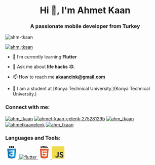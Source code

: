 <h1 align="center">Hi 👋, I'm Ahmet Kaan</h1>
<h3 align="center">A passionate mobile developer from Turkey</h3>

<p align="left"> <img src="https://komarev.com/ghpvc/?username=ahm-tkaan&label=Profile%20Views&color=45b0f2&style=flat" alt="ahm-tkaan" /> </p>

<p align="left"> <a href="https://twitter.com/ahm_tkaan" target="blank"><img src="https://img.shields.io/twitter/follow/ahm_tkaan?logo=twitter&style=for-the-badge" alt="ahm_tkaan" /></a> </p>

- 🌱 I’m currently learning **Flutter**

- 💬 Ask me about **life hacks :D.**

- 📫 How to reach me **akaanclnk@gmail.com**

- 📄 I am a student at [Konya Technical University.](Konya Technical University.)

<h3 align="left">Connect with me:</h3>
<p align="left">
<a href="https://twitter.com/ahm_tkaan" target="blank"><img align="center" src="https://raw.githubusercontent.com/rahuldkjain/github-profile-readme-generator/master/src/images/icons/Social/twitter.svg" alt="ahm_tkaan" height="30" width="40" /></a>
<a href="https://linkedin.com/in/ahmet-kaan-çelenk-27528129b" target="blank"><img align="center" src="https://raw.githubusercontent.com/rahuldkjain/github-profile-readme-generator/master/src/images/icons/Social/linked-in-alt.svg" alt="ahmet-kaan-çelenk-27528129b" height="30" width="40" /></a>
<a href="https://instagram.com/ahm_tkaan" target="blank"><img align="center" src="https://raw.githubusercontent.com/rahuldkjain/github-profile-readme-generator/master/src/images/icons/Social/instagram.svg" alt="ahm_tkaan" height="30" width="40" /></a>
<a href="https://www.behance.net/ahmetkaanelenk" target="blank"><img align="center" src="https://raw.githubusercontent.com/rahuldkjain/github-profile-readme-generator/master/src/images/icons/Social/behance.svg" alt="ahmetkaanelenk" height="30" width="40" /></a>
<a href="https://discord.gg/ahm_tkaan" target="blank"><img align="center" src="https://raw.githubusercontent.com/rahuldkjain/github-profile-readme-generator/master/src/images/icons/Social/discord.svg" alt="ahm_tkaan" height="30" width="40" /></a>
</p>

<h3 align="left">Languages and Tools:</h3>
<p align="left"> <a href="https://www.w3schools.com/css/" target="_blank" rel="noreferrer"> <img src="https://raw.githubusercontent.com/devicons/devicon/master/icons/css3/css3-original-wordmark.svg" alt="css3" width="40" height="40"/> </a> <a href="https://flutter.dev" target="_blank" rel="noreferrer"> <img src="https://www.vectorlogo.zone/logos/flutterio/flutterio-icon.svg" alt="flutter" width="40" height="40"/> </a> <a href="https://www.w3.org/html/" target="_blank" rel="noreferrer"> <img src="https://raw.githubusercontent.com/devicons/devicon/master/icons/html5/html5-original-wordmark.svg" alt="html5" width="40" height="40"/> </a> <a href="https://developer.mozilla.org/en-US/docs/Web/JavaScript" target="_blank" rel="noreferrer"> <img src="https://raw.githubusercontent.com/devicons/devicon/master/icons/javascript/javascript-original.svg" alt="javascript" width="40" height="40"/> </a> </p>
